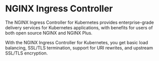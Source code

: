 # NGINX Ingress Controller

The NGINX Ingress Controller for Kubernetes provides enterprise-grade delivery services for Kubernetes applications, with benefits for users of both open source NGINX and NGINX Plus.

With the NGINX Ingress Controller for Kubernetes, you get basic load balancing, SSL/TLS termination, support for URI rewrites, and upstream SSL/TLS encryption.
